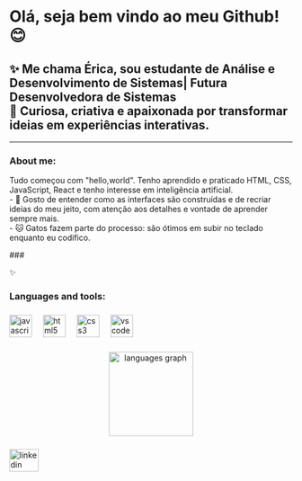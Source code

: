 <h1 align="left">Olá, seja bem vindo ao meu Github!😊</h1>

<h2>✨ Me chama Érica, sou estudante de Análise e Desenvolvimento de Sistemas| Futura Desenvolvedora de Sistemas <br>  
    🎯 Curiosa, criativa e apaixonada por transformar ideias em experiências interativas.</h2> <hr>

###

<p align="left"></p>

###

<h3 align="left">About me:</h3>

<p> Tudo começou com "hello,world". Tenho aprendido e praticado HTML, CSS, JavaScript, React e tenho interesse em inteligência artificial.<br>
- 🎨 Gosto de entender como as interfaces são construídas e de recriar ideias do meu jeito, com atenção aos detalhes e vontade de aprender sempre mais. <br>
- 🐱 Gatos fazem parte do processo: são ótimos em subir no teclado enquanto eu codifico.
 </p>
###

<p align="left">✨ </p>

###

<h3 align="left">Languages ​​and tools:</h3>

###

<div align="left">
  <img src="https://cdn.jsdelivr.net/gh/devicons/devicon/icons/javascript/javascript-original.svg" height="40" alt="javascript logo"  />
  <img width="12" />
  <img src="https://cdn.jsdelivr.net/gh/devicons/devicon/icons/html5/html5-original.svg" height="40" alt="html5 logo"  />
  <img width="12" />
  <img src="https://cdn.jsdelivr.net/gh/devicons/devicon/icons/css3/css3-original.svg" height="40" alt="css3 logo"  />
  <img width="12" />
  <img src="https://cdn.jsdelivr.net/gh/devicons/devicon/icons/vscode/vscode-original.svg" height="40" alt="vscode logo"  />
</div>

###

<div align="center">
  <img src="https://github-readme-stats.vercel.app/api/top-langs?username=ERICAPESSOA&locale=en&hide_title=false&layout=compact&card_width=320&langs_count=5&theme=vue-dark&hide_border=false&order=2" height="150" alt="languages graph"  />
</div>

###

<div align="left">
  <a href="https://www.linkedin.com/in/erica-pessoa-de-sousa-a9b32a222?utm_source=share&utm_campaign=share_via&utm_content=profile&utm_medium=ios_app" target="_blank">
    <img src="https://raw.githubusercontent.com/maurodesouza/profile-readme-generator/master/src/assets/icons/social/linkedin/default.svg" width="52" height="40" alt="linkedin logo"  />
  </a>
</div>

###
